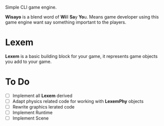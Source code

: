 Simple CLI game engine.

**Wisayo** is a blend word of **Wi**ll **Sa**y **Yo**u. Means game developer using this game engine want say something important to the players.

# Lexem

**Lexem** is a basic building block for your game, it represents game objects you add to your game.

# To Do

- [ ] Implement all **Lexem** derived
- [ ] Adapt physics related code for working with **LexemPhy** objects
- [ ] Rewrite graphics lerated code
- [ ] Implement Runtime
- [ ] Implement Scene
